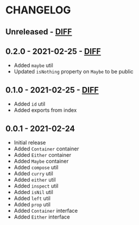 # CHANGELOG

## Unreleased - [DIFF](https://github.com/ElateralLtd/ui-components/compare/v0.2.0...HEAD)

## 0.2.0 - 2021-02-25 - [DIFF](https://github.com/ElateralLtd/ui-components/compare/v0.1.0...v0.2.0)
- Added `maybe` util
- Updated `isNothing` property on `Maybe` to be public

## 0.1.0 - 2021-02-25 - [DIFF](https://github.com/ElateralLtd/ui-components/compare/v0.0.1...v0.1.0)
- Added `id` util
- Added exports from index

## 0.0.1 - 2021-02-24
- Initial release
- Added `Container` container
- Added `Either` container
- Added `Maybe` container
- Added `compose` util
- Added `curry` util
- Added `either` util
- Added `inspect` util
- Added `isNil` util
- Added `left` util
- Added `prop` util
- Added `Container` interface
- Added `Either` interface
